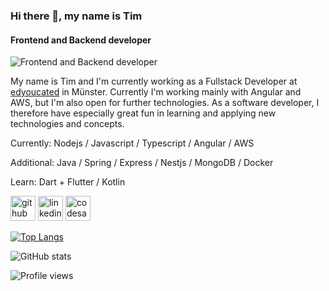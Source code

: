 ### Hi there 👋, my name is Tim
#### Frontend and Backend developer
![Frontend and Backend developer](https://images.unsplash.com/photo-1503252947848-7338d3f92f31?ixlib=rb-1.2.1&ixid=MnwxMjA3fDB8MHxwaG90by1wYWdlfHx8fGVufDB8fHx8&auto=format&fit=crop&w=2662&q=80)

My name is Tim and I'm currently working as a Fullstack Developer at [edyoucated](https://edyoucated.org/) in Münster. Currently I'm working mainly with Angular and AWS, but I'm also open for further technologies. As a software developer, I therefore have especially great fun in learning and applying new technologies and concepts.

Currently: Nodejs / Javascript / Typescript / Angular / AWS

Additional: Java / Spring / Express / Nestjs / MongoDB / Docker

Learn: Dart + Flutter / Kotlin



[<img src='https://cdn.jsdelivr.net/npm/simple-icons@3.0.1/icons/github.svg' alt='github' height='40'>](https://github.com/timtim5174)  [<img src='https://cdn.jsdelivr.net/npm/simple-icons@3.0.1/icons/linkedin.svg' alt='linkedin' height='40'>](https://www.linkedin.com/in/tim-sawatzki/)  [<img src='https://cdn.jsdelivr.net/npm/simple-icons@3.0.1/icons/codesandbox.svg' alt='codesandbox' height='40'>](https://codesandbox.io/u/timtim5174)  

[![Top Langs](https://github-readme-stats.vercel.app/api/top-langs/?username=timtim5174)](https://github.com/anuraghazra/github-readme-stats)

![GitHub stats](https://github-readme-stats.vercel.app/api?username=timtim5174&show_icons=true)  

![Profile views](https://gpvc.arturio.dev/timtim5174)  
